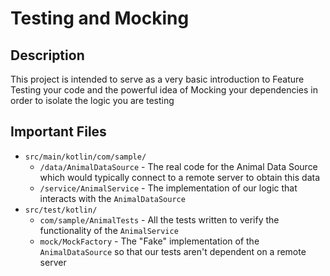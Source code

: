 # Testing and Mocking

## Description

This project is intended to serve as a very basic introduction to Feature Testing your code and the powerful idea of Mocking your dependencies in order to isolate the logic you are testing

## Important Files

- `src/main/kotlin/com/sample/`
  - `/data/AnimalDataSource` - The real code for the Animal Data Source which would typically connect to a remote server to obtain this data
  - `/service/AnimalService` - The implementation of our logic that interacts with the `AnimalDataSource`
- `src/test/kotlin/`
  - `com/sample/AnimalTests` - All the tests written to verify the functionality of the `AnimalService`
  - `mock/MockFactory` - The "Fake" implementation of the `AnimalDataSource` so that our tests aren't dependent on a remote server
